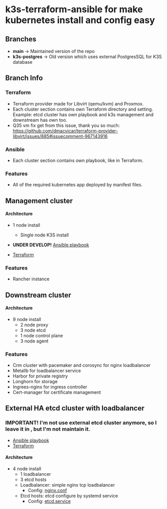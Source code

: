 # **k3s-terraform-ansible** for make kubernetes install and config easy


## **Branches**
- **main** -> Maintained version of the repo
- **k3s-postgres** -> Old version which uses external PostgresSQL for K3S database

## Branch Info
### Terraform
- Terraform provider made for Libvirt (qemu/kvm) and Proxmox.
- Each cluster section contains own Terraform directory and setting. Example: etcd cluster has own playbook and k3s management and downstream has own too.
- Q35 vm fix get from this issue, thank you so much: https://github.com/dmacvicar/terraform-provider-libvirt/issues/885#issuecomment-967143916

### Ansible
- Each cluster section contains own playbook, like in Terraform.

### Features
- All of the required kubernetes app deployed by manifest files.


## Management cluster
#### Architecture 
- 1 node install
  - Single node K3S install

- **UNDER DEVELOP!** [Ansible playbook](ansible/management/)
- [Terraform](terraform/libvirt/management/)

### Features
- Rancher instance

## Downstream cluster

#### Architecture
- 9 node install
  - 2 node proxy
  - 3 node etcd
  - 1 node control plane 
  - 3 node agent

### Features
- Crm cluster with pacemaker and corosync for nginx loadbalancer
- Metallb for loadbalancer service
- Harbor for private registry
- Longhorn for storage
- Ingrees-nginx for ingress controller
- Cert-manager for certificate management


## External HA etcd cluster with loadbalancer

### **IMPORTANT!** I'm not use external etcd cluster anymore, so I leave it in , but I'm not maintain it.
- [Ansible playbook](ansible/downstream/etcd-cluster/)
- [Terraform](terraform/proxmox/etcd-cluster/)

#### Architecture
- 4 node install
    - 1 loadbalancer
    - 3 etcd hosts
    - Loadbalancer: simple nginx tcp loadbalancer
        - Config: [nginx.conf](ansible/downstream/etcd-cluster/roles/nginx/templates/nginx.conf.j2)
    - Etcd hosts: etcd configure by systemd service
        - Config: [etcd.service](ansible/downstream/etcd-cluster/roles/etcd/templates/etcd.service.j2)